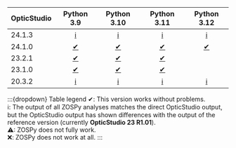 | OpticStudio | Python 3.9  | Python 3.10 | Python 3.11 | Python 3.12 |
|-------------|:-----------:|:-----------:|:-----------:|:-----------:|
| 24.1.3      | [ℹ][24.1.3] | [ℹ][24.1.3] | [ℹ][24.1.3] | [ℹ][24.1.3] |
| 24.1.0      | [✔][24.1.0] | [✔][24.1.0] | [✔][24.1.0] | [✔][24.1.0] |
| 23.2.1      | [✔][23.2.1] | [✔][23.2.1] | [✔][23.2.1] |             |
| 23.1.0      | [✔][23.1.0] | [✔][23.1.0] | [✔][23.1.0] |             |
| 20.3.2      | [ℹ][20.3.2] | [ℹ][20.3.2] | [ℹ][20.3.2] | [ℹ][20.3.2] |

:::{dropdown} Table legend
✔: This version works without problems.  
ℹ: The output of all ZOSPy analyses matches the direct OpticStudio output, but the OpticStudio output has shown differences with the output of the reference version (currently **OpticStudio 23 R1.01**).  
⚠: ZOSPy does not fully work.  
❌: ZOSPy does not work at all.
:::

[24.1.3]: compatibility/24-1-3
[24.1.0]: compatibility/24-1-0
[23.2.1]: compatibility/23-2-1
[23.1.0]: compatibility/23-1-0
[20.3.2]: compatibility/20-3-2